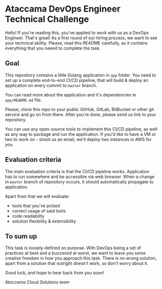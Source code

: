 # Ataccama DevOps Engineer Technical Challenge

Hello! If you're reading this, you've applied to work with us as a DevOps Engineer. That's great!
As a first round of our hiring process, we want to see your technical ability. Please, read this README carefully, as it contains everything that you neeed to complete the task.

## Goal

This repository contains a little Golang application in `app` folder. You need to set up a complete end-to-end CI/CD pipeline, that will build & deploy an application on every commit to `master` branch.

You can read more about the application and it's dependencies in `app/README.md` file.

Please, clone this repo to your public GitHub, GitLab, BitBucket or other git service and go on from there. After you're done, please send us link to your repository.

You can use any open-source tools to implement this CI/CD pipeline, as well as any way to package and run the application. If you'd like to have a VM or two to work on - shoot us an email, we'll deploy two instances in AWS for you.

## Evaluation criteria

The main evaluation criteria is that the CI/CD pipeline works. Application has to run somewhere and be accessible via web browser. When a change in `master` branch of repository occurs, it should automatically propagate to application.

Apart from that we will evaluate:
* tools that you've picked
* correct usage of said tools
* code readability
* solution flexibility & extensibility

## To sum up

This task is loosely-defined on purpose. With DevOps being a set of practices at best and a buzzword at worst, we want to leave you some creative freedom in how you approach this task. There is no wrong solution, apart from a solution that outright doesn't work, so don't worry about it.

Good luck, and hope to hear back from you soon!

_Ataccama Cloud Solutions team_